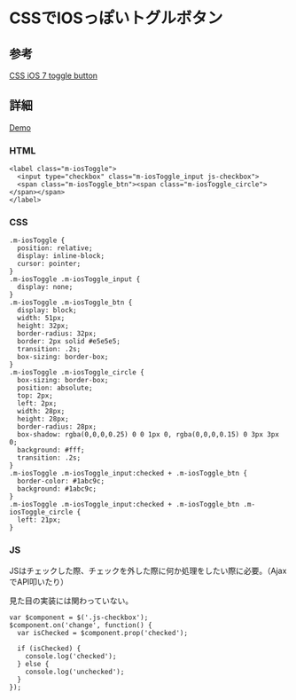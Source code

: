 # CSSでIOSっぽいトグルボタン

## 参考

[CSS iOS 7 toggle button](https://codepen.io/o_ti/pen/bkEco/)

## 詳細

[Demo](./examples/example01.html)

### HTML

```
<label class="m-iosToggle">
  <input type="checkbox" class="m-iosToggle_input js-checkbox">
  <span class="m-iosToggle_btn"><span class="m-iosToggle_circle"></span></span>
</label>
```

### CSS

```
.m-iosToggle {
  position: relative;
  display: inline-block;
  cursor: pointer;
}
.m-iosToggle .m-iosToggle_input {
  display: none;
}
.m-iosToggle .m-iosToggle_btn {
  display: block;
  width: 51px;
  height: 32px;
  border-radius: 32px;
  border: 2px solid #e5e5e5;
  transition: .2s;
  box-sizing: border-box;
}
.m-iosToggle .m-iosToggle_circle {
  box-sizing: border-box;
  position: absolute;
  top: 2px;
  left: 2px;
  width: 28px;
  height: 28px;
  border-radius: 28px;
  box-shadow: rgba(0,0,0,0.25) 0 0 1px 0, rgba(0,0,0,0.15) 0 3px 3px 0;
  background: #fff;
  transition: .2s;
}
.m-iosToggle .m-iosToggle_input:checked + .m-iosToggle_btn {
  border-color: #1abc9c;
  background: #1abc9c;
}
.m-iosToggle .m-iosToggle_input:checked + .m-iosToggle_btn .m-iosToggle_circle {
  left: 21px;
}
```

### JS

JSはチェックした際、チェックを外した際に何か処理をしたい際に必要。（AjaxでAPI叩いたり）

見た目の実装には関わっていない。

```
var $component = $('.js-checkbox');
$component.on('change', function() {
  var isChecked = $component.prop('checked');

  if (isChecked) {
    console.log('checked');
  } else {
    console.log('unchecked');
  }
});
```
